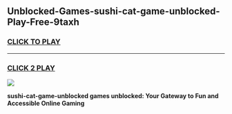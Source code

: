 
## Unblocked-Games-sushi-cat-game-unblocked-Play-Free-9taxh
<h3>
<a href="https://premium76.site?title=sushi-cat-game-unblocked&ref=20A">CLICK TO PLAY</a></h3>
<hr>

<h3>
<a href="https://premium76.site?title=sushi-cat-game-unblocked&ref=20A">CLICK 2 PLAY</a>
  
</h3>

<a href="https://premium76.site?title=sushi-cat-game-unblocked&ref=20A"><img src="https://clearcache.store/games.png"></a>


**sushi-cat-game-unblocked games unblocked: Your Gateway to Fun and Accessible Online Gaming**
